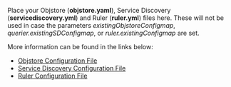 Place your Objstore (**objstore.yaml**), Service Discovery (**servicediscovery.yml**) and Ruler (**ruler.yml**) files here. These will not be used in case the parameters *existingObjstoreConfigmap*, *querier.existingSDConfigmap*, or *ruler.existingConfigmap* are set.

More information can be found in the links below:

- [Objstore Configuration File](https://thanos.io/storage.md/)
- [Service Discovery Configuration File](https://thanos.io/service-discovery.md/#file-service-discovery)
- [Ruler Configuration File](https://thanos.io/components/rule.md/#configuring-rules)
